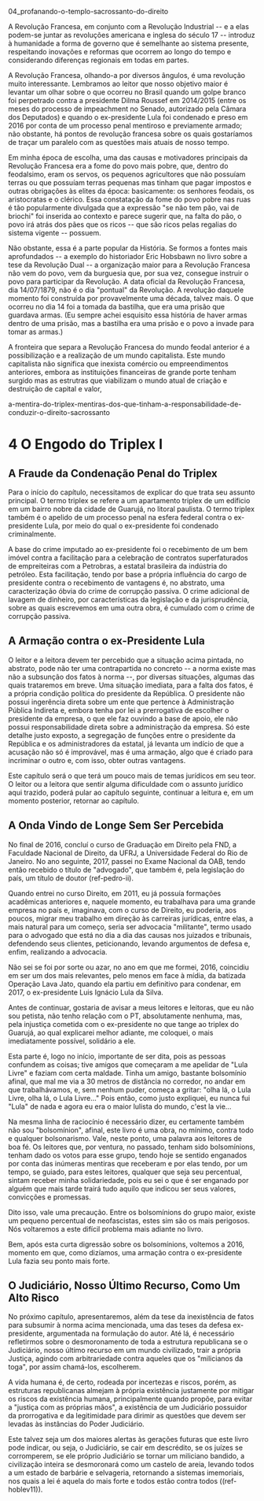 04_profanando-o-templo-sacrossanto-do-direito

A Revolução Francesa, em conjunto com a Revolução Industrial -- e a elas podem-se juntar as revoluções americana e inglesa do século 17 -- introduz à humanidade a forma de governo que é semelhante ao sistema presente, respeitando inovações e reformas que ocorrem ao longo do tempo e considerando diferenças regionais em todas em partes.

A Revolução Francesa, olhando-a por diversos ângulos, é uma revolução muito interessante. Lembramos ao leitor que nosso objetivo maior é levantar um olhar sobre o que ocorreu no Brasil quando um golpe branco foi perpetrado contra a presidente Dilma Roussef em 2014/2015 (entre os meses do processo de impeachment no Senado, autorizado pela Câmara dos Deputados) e quando o ex-presidente Lula foi condenado e preso em 2016 por conta de um processo penal mentiroso e previamente armado; não obstante, há pontos de revolução francesa sobre os quais gostaríamos de traçar um paralelo com as questões mais atuais de nosso tempo.

Em minha época de escolha, uma das causas e motivadores principais da Revolução Francesa era a fome do povo mais pobre, que, dentro do feodalsimo, eram os servos, os pequenos agricultores que não possuíam terras ou que possuíam terras pequenas mas tinham que pagar impostos e outras obrigações às elites da época: basicamente: os senhores feodais, os aristocratas e o clérico. Essa constatação da fome do povo pobre nas ruas é tão popularmente divulgada que a expressão "se não tem pão, vai de briochi" foi inserida ao contexto e parece sugerir que, na falta do pão, o povo irá atrás dos pães que os ricos -- que são ricos pelas regalias do sistema vigente -- possuem.

Não obstante, essa é a parte popular da História. Se formos a fontes mais aprofundados -- a exemplo do historiador Eric Hobsbawn no livro sobre a tese da Revolução Dual -- a organização maior para a Revolução Francesa não vem do povo, vem da burguesia que, por sua vez, consegue instruir o povo para participar da Revolução.  A data oficial da Revolução Francesa, dia 14/07/1879, não é o dia "pontual" da Revolução. A revolução daquele momento foi construída por provavelmente uma década, talvez mais. O que ocorreu no dia 14 foi a tomada da bastilha, que era uma prisão que guardava armas. (Eu sempre achei esquisito essa história de haver armas dentro de uma prisão, mas a bastilha era uma prisão e o povo a invade para tomar as armas.)






A fronteira que separa a Revolução Francesa do mundo feodal anterior é a possibilização e a realização de um mundo capitalista. Este mundo capitalista não significa que inexista comércio ou empreendimentos anteriores, embora as instituições financeiras de grande porte tenham surgido mas as estrutras que viabilizam o mundo atual de criação e destruição de capital e valor, 


a-mentira-do-triplex-mentiras-dos-que-tinham-a-responsabilidade-de-conduzir-o-direito-sacrossanto

# 4  O Engodo do Triplex I

## A Fraude da Condenação Penal do Triplex

Para o início do capítulo, necessitamos de explicar do que trata seu assunto principal. O termo triplex se refere a um apartamento triplex de um edíficio em um bairro nobre da cidade de Guarujá, no litoral paulista. O termo triplex também é o apelido de um processo penal na esfera federal contra o ex-presidente Lula, por meio do qual o ex-presidente foi condenado criminalmente.

A base do crime imputado ao ex-presidente foi o recebimento de um bem imóvel contra a facilitação para a celebração de contratos superfaturados de empreiteiras com a Petrobras, a estatal brasileira da indústria do petróleo. Esta facilitação, tendo por base a própria influência do cargo de presidente contra o recebimento de vantagens é, no abstrato, uma caracterização óbvia do crime de corrupção passiva. O crime adicional de lavagem de dinheiro, por características da legislação e da jurisprudência, sobre as quais escrevemos em uma outra obra, é cumulado com o crime de corrupção passiva.

## A Armação contra o ex-Presidente Lula

O leitor e a leitora devem ter percebido que a situação acima pintada, no abstrato, pode não ter uma contrapartida no concreto -- a norma existe mas não a subsunção dos fatos à norma --, por diversas situações, algumas das quais trataremos em breve. Uma situação imediata, para a falta dos fatos, é a própria condição política do presidente da República. O presidente não possui ingerência direta sobre um ente que pertence à Administração Pública Indireta e, embora tenha por lei a prerrogativa de escolher o presidente da empresa, o que ele faz ouvindo a base de apoio, ele não possui responsabilidade direta sobre a administração da empresa. Só este detalhe justo exposto, a segregação de funções entre o presidente da República e os administradores da estatal, já levanta um indício de que a acusação não só é improvável, mas é uma armação, algo que é criado para incriminar o outro e, com isso, obter outras vantagens.

Este capítulo será o que terá um pouco mais de temas jurídicos em seu teor. O leitor ou a leitora que sentir alguma dificuldade com o assunto jurídico aqui trazido, poderá pular ao capítulo seguinte, continuar a leitura e, em um momento posterior, retornar ao capítulo.

## A Onda Vindo de Longe Sem Ser Percebida

No final de 2016, concluí o curso de Graduação em Direito pela FND, a Faculdade Nacional de Direito, da UFRJ, a Universidade Federal do Rio de Janeiro. No ano seguinte, 2017, passei no Exame Nacional da OAB, tendo então recebido o título de "advogado", que também é, pela legislação do país, um título de doutor (ref-pedro-ii).

Quando entrei no curso Direito, em 2011, eu já possuía formações acadêmicas anteriores e, naquele momento, eu trabalhava para uma grande empresa no país e, imaginava, com o curso de Direito, eu poderia, aos poucos, migrar meu trabalho em direção às carreiras jurídicas, entre elas, a mais natural para um começo, seria ser advocacia "militante", termo usado para o advogado que está no dia a dia das causas nos juizados e tribunais, defendendo seus clientes, peticionando, levando argumentos de defesa e, enfim, realizando a advocacia.

Não sei se foi por sorte ou azar, no ano em que me formei, 2016, coincidiu em ser um dos mais relevantes, pelo menos em face à mídia, da batizada Operação Lava Jato, quando ela partiu em definitivo para condenar, em 2017, o ex-presidente Luis Ignácio Lula da Silva.

Antes de continuar, gostaria de avisar a meus leitores e leitoras, que eu não sou petista, não tenho relação com o PT, absolutamente nenhuma, mas, pela injustiça cometida com o ex-presidente no que tange ao triplex do Guarujá, ao qual explicarei melhor adiante, me coloquei, o mais imediatamente possível, solidário a ele.

Esta parte é, logo no início, importante de ser dita, pois as pessoas confundem as coisas; tive amigos que começaram a me apelidar de "Lula Livre" e faziam com certa maldade. Tinha um amigo, bastante bolsomínio afinal, que mal me via a 30 metros de distância no corredor, no andar em que trabalhávamos, e, sem nenhum puder, começa a gritar: "olha lá, o Lula Livre, olha lá, o Lula Livre..."  Pois então, como justo expliquei, eu nunca fui "Lula" de nada e agora eu era o maior lulista do mundo, c'est la vie...

Na mesma linha de raciocínio é necessário dizer, eu certamente também não sou "bolsomínion", afinal, este livro é uma obra, no mínimo, contra todo e qualquer bolsonarismo. Vale, neste ponto, uma palavra aos leitores de boa fé. Os leitores que, por ventura, no passado, tenham sido bolsomínions, tenham dado os votos para esse grupo, tendo hoje se sentido enganados por conta das inúmeras mentiras que receberam e por elas tendo, por um tempo, se guiado, para estes leitores, qualquer que seja seu percentual, sintam receber minha solidariedade, pois eu sei o que é ser enganado por alguém que mais tarde trairá tudo aquilo que indicou ser seus valores, convicções e promessas.

Dito isso, vale uma precaução. Entre os bolsomínions do grupo maior, existe  um pequeno percentual de neofascistas, estes sim são os mais perigosos. Nós voltaremos a este difícil problema mais adiante no livro.

Bem, após esta curta digressão sobre os bolsomínions, voltemos a 2016, momento em que, como dizíamos, uma armação contra o ex-presidente Lula fazia seu ponto mais forte.


## O Judiciário, Nosso Último Recurso, Como Um Alto Risco

No próximo capítulo, apresentaremos, além da tese da inexistência de fatos para subsumir à norma acima mencionada, uma das teses da defesa ex-presidente, argumentada na formulação  do autor. Até lá, é necessário refletirmos sobre o desmoronamento de toda a estrutura republicana se o Judiciário, nosso último recurso em um mundo civilizado, trair a própria Justiça, agindo com arbitrariedade contra aqueles que os "milicianos da toga", por assim chamá-los, escolherem.

A vida humana é, de certo, rodeada por incertezas e riscos, porém, as estruturas republicanas almejam à própria existência justamente por mitigar os riscos da existência  humana, principalmente quando propõe, para evitar a "justiça com as próprias mãos", a existência de um Judiciário possuidor da prorrogativa e da legitimidade para dirimir as questões que devem ser levadas às instâncias do Poder Judiciário.

Este talvez seja um dos maiores alertas às gerações futuras que este livro pode indicar, ou seja, o Judiciário, se cair em descrédito, se os juízes se corromperem, se ele próprio Judiciário se tornar um miliciano bandido, a civilização inteira se desmoronará como um castelo de areia, levando todos a um estado de barbárie e selvageria, retornando a sistemas imemoriais, nos quais a lei é aquela do mais forte e todos estão contra todos ((ref-hoblev11)).
